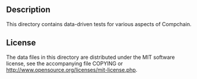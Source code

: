 Description
------------

This directory contains data-driven tests for various aspects of Compchain.

License
--------

The data files in this directory are distributed under the MIT software
license, see the accompanying file COPYING or
http://www.opensource.org/licenses/mit-license.php.

